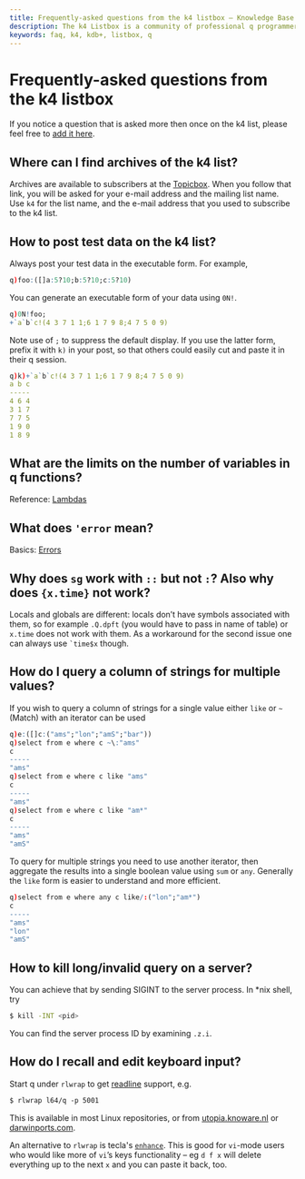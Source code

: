 ```yaml
---
title: Frequently-asked questions from the k4 listbox – Knowledge Base – kdb+ and q documentation
description: The k4 Listbox is a community of professional q programmers. This article answers questions frequently asked in the group. 
keywords: faq, k4, kdb+, listbox, q
---
```

# Frequently-asked questions from the k4 listbox





If you notice a question that is asked more then once on the k4 list, please feel free to [add it here](https://github.com/kxsystems/docs).


## Where can I find archives of the k4 list?

Archives are available to subscribers at the [Topicbox](https://k4.topicbox.com/groups/k4?subscription_form=e1ca20f8-95f6-11e8-8090-9973fa3f0106). When you follow that link, you will be asked for your e-mail address and the mailing list name. Use `k4` for the list name, and the e-mail address that you used to subscribe to the k4 list.


## How to post test data on the k4 list?

Always post your test data in the executable form. For example,

```q
q)foo:([]a:5?10;b:5?10;c:5?10)
```

You can generate an executable form of your data using `0N!`.

```q
q)0N!foo;
+`a`b`c!(4 3 7 1 1;6 1 7 9 8;4 7 5 0 9)
```

Note use of `;` to suppress the default display. If you use the latter form, prefix it with `k)` in your post, so that others could easily cut and paste it in their q session.

```q
q)k)+`a`b`c!(4 3 7 1 1;6 1 7 9 8;4 7 5 0 9)
a b c
-----
4 6 4
3 1 7
7 7 5
1 9 0
1 8 9
```


## What are the limits on the number of variables in q functions?

<i class="far fa-hand-point-right"></i> 
Reference: [Lambdas](../basics/function-notation.md#variables-and-constants)


## What does `'error` mean?

<i class="far fa-hand-point-right"></i> 
Basics: [Errors](../basics/errors.md)


## Why does `sg` work with `::` but not `:`? Also why does `{x.time}` not work?

Locals and globals are different: locals don’t have symbols associated with them, so for example `.Q.dpft` (you would have to pass in name of table) or `x.time` does not work with them. As a workaround for the second issue one can always use `` `time$x `` though.


## How do I query a column of strings for multiple values?

If you wish to query a column of strings for a single value either `like` or `~` (Match) with an iterator can be used

```q
q)e:([]c:("ams";"lon";"amS";"bar")) 
q)select from e where c ~\:"ams"
c
-----
"ams"
q)select from e where c like "ams"
c
-----
"ams"
q)select from e where c like "am*"
c
-----
"ams"
"amS"
```

To query for multiple strings you need to use another iterator, then aggregate the results into a single boolean value using `sum` or `any`. Generally the `like` form is easier to understand and more efficient.

```q
q)select from e where any c like/:("lon";"am*")
c
-----
"ams"
"lon"
"amS"
```


## How to kill long/invalid query on a server?

You can achieve that by sending SIGINT to the server process. In \*nix shell, try 

```bash
$ kill -INT <pid>
```

You can find the server process ID by examining `.z.i`.


## How do I recall and edit keyboard input?

Start q under `rlwrap` to get [readline](http://tiswww.case.edu/php/chet/readline/rltop.html) support, e.g.

```bash
$ rlwrap l64/q -p 5001
```

This is available in most Linux repositories, or from <i class="fab fa-linux"></i> [utopia.knoware.nl](http://utopia.knoware.nl/~hlub/rlwrap) or
<i class="fab fa-apple"></i> [darwinports.com](http://rlwrap.darwinports.com).

An alternative to `rlwrap` is tecla's [`enhance`](http://www.astro.caltech.edu/~mcs/tecla/enhance.html). This is good for `vi`-mode users who would like more of `vi`’s keys functionality – eg `d f x` will delete everything up to the next `x` and you can paste it back, too.  
